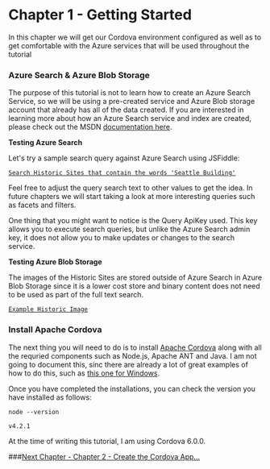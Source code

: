 # Chapter 1 - Getting Started

In this chapter we will get our Cordova environment configured as well as to get comfortable with the Azure services that will be used throughout the tutorial

### Azure Search & Azure Blob Storage

The purpose of this tutorial is not to learn how to create an Azure Search Service, so we will be using a pre-created service and Azure Blob storage account that already has all of the data created.  If you are interested in learning more about how an Azure Search service and index are created, please check out the MSDN [documentation here](https://azure.microsoft.com/en-us/documentation/services/search/).

**Testing Azure Search**

Let's try a sample search query against Azure Search using JSFiddle:

<pre><code><a href='http://fiddle.jshell.net/liamca/gkvfLe6s/?index=historicsites&apikey=5E81A6D21EB1A028B5C4F7F80C1A9914&query=api-version=2015-02-28%26search=seattle building' target='_blank'>Search Historic Sites that contain the words 'Seattle Building'</a>
</code></pre>

Feel free to adjust the query search text to other values to get the idea.  In future chapters we will start taking a look at more interesting queries such as facets and filters.

One thing that you might want to notice is the Query ApiKey used.  This key allows you to execute search queries, but unlike the Azure Search admin key, it does not allow you to make updates or changes to the search service.

**Testing Azure Blob Storage**

The images of the Historic Sites are stored outside of Azure Search in Azure Blob Storage since it is a lower cost store and binary content does not need to be used as part of the full text search.

<pre><code><a href = 'https://azsplayground.blob.core.windows.net/historicsites/img/00000003_1.jpeg' target='_blank'>Example Historic Image</a></code></pre>

### Install Apache Cordova

The next thing you will need to do is to install [Apache Cordova](https://cordova.apache.org/#getstarted) along with all the requried components such as Node.js, Apache ANT and Java.  I am not going to document this, sinc there are already a lot of great examples of how to do this, such as [this one for Windows](https://evothings.com/doc/build/cordova-install-windows.html).

Once you have completed the installations, you can check the version you have installed as follows:

<pre><code>node --version<br>
v4.2.1
</code></pre>

At the time of writing this tutorial, I am using Cordova 6.0.0.  

###[Next Chapter - Chapter 2 - Create the Cordova App...](https://github.com/liamca/AzureSearchMobile/tree/master/Chapter%202%20-%20Create%20the%20Cordova%20App)
